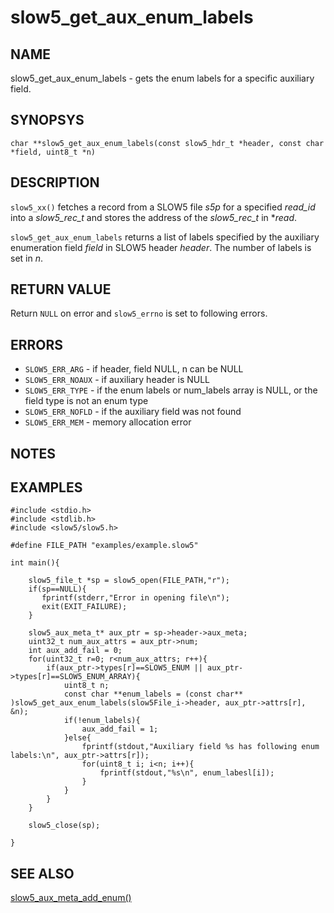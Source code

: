 # slow5_get_aux_enum_labels

## NAME

slow5_get_aux_enum_labels - gets the enum labels for a specific auxiliary field.

## SYNOPSYS

`char **slow5_get_aux_enum_labels(const slow5_hdr_t *header, const char *field, uint8_t *n)`

## DESCRIPTION

`slow5_xx()` fetches a record from a SLOW5 file *s5p* for a specified *read_id* into a *slow5_rec_t* and stores the address of the *slow5_rec_t* in **read*.

`slow5_get_aux_enum_labels` returns a list of labels specified by the auxiliary enumeration field *field* in SLOW5 header *header*. The number of labels is set in *n*.


## RETURN VALUE

Return `NULL` on error and `slow5_errno` is set to following errors.

## ERRORS

* `SLOW5_ERR_ARG` - if header, field NULL, n can be NULL
* `SLOW5_ERR_NOAUX` - if auxiliary header is NULL
* `SLOW5_ERR_TYPE` - if the enum labels or num_labels array is NULL, or the field type is not an enum type
* `SLOW5_ERR_NOFLD` - if the auxiliary field was not found
* `SLOW5_ERR_MEM` - memory allocation error

## NOTES


## EXAMPLES

```
#include <stdio.h>
#include <stdlib.h>
#include <slow5/slow5.h>

#define FILE_PATH "examples/example.slow5"

int main(){

    slow5_file_t *sp = slow5_open(FILE_PATH,"r");
    if(sp==NULL){
       fprintf(stderr,"Error in opening file\n");
       exit(EXIT_FAILURE);
    }
    
    slow5_aux_meta_t* aux_ptr = sp->header->aux_meta;
    uint32_t num_aux_attrs = aux_ptr->num;
    int aux_add_fail = 0;
    for(uint32_t r=0; r<num_aux_attrs; r++){
        if(aux_ptr->types[r]==SLOW5_ENUM || aux_ptr->types[r]==SLOW5_ENUM_ARRAY){
            uint8_t n;
            const char **enum_labels = (const char** )slow5_get_aux_enum_labels(slow5File_i->header, aux_ptr->attrs[r], &n);
            if(!enum_labels){
                aux_add_fail = 1;
            }else{
                fprintf(stdout,"Auxiliary field %s has following enum labels:\n", aux_ptr->attrs[r]);
                for(uint8_t i; i<n; i++){
                    fprintf(stdout,"%s\n", enum_labesl[i]);
                }
            }
        }
    }

    slow5_close(sp);

}
```

## SEE ALSO
[slow5_aux_meta_add_enum()](slow5_aux_meta_add_enum.md)
